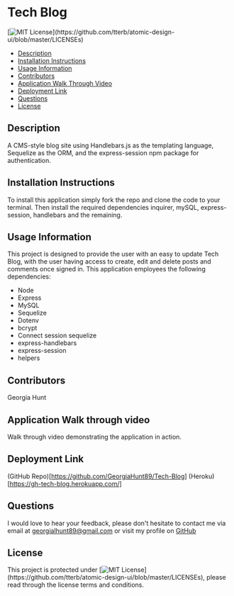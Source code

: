 # Tech Blog

[![MIT License](https://img.shields.io/apm/l/atomic-design-ui.svg?)](https://github.com/tterb/atomic-design-ui/blob/master/LICENSEs)

- [Description](#description)
- [Installation Instructions](#installation-instructions)
- [Usage Information](#usage-information)
- [Contributors](#contributors)
- [Application Walk Through Video](#application-walk-through-video)
- [Deployment Link](#deployment-link)
- [Questions](#questions)
- [License](#license)

## Description

A CMS-style blog site using Handlebars.js as the templating language, Sequelize as the ORM, and the express-session npm package for authentication.

## Installation Instructions

To install this application simply fork the repo and clone the code to your terminal. Then install the required dependencies inquirer, mySQL, express-session, handlebars and the remaining.

## Usage Information

This project is designed to provide the user with an easy to update Tech Blog, with the user having access to create, edit and delete posts and comments once signed in. This application employees the following dependencies:

- Node
- Express
- MySQL
- Sequelize
- Dotenv
- bcrypt
- Connect session sequelize
- express-handlebars
- express-session
- helpers

## Contributors

Georgia Hunt

## Application Walk through video

Walk through video demonstrating the application in action.

## Deployment Link

(GitHub Repo)[https://github.com/GeorgiaHunt89/Tech-Blog]
(Heroku)[https://gh-tech-blog.herokuapp.com/]

## Questions

I would love to hear your feedback, please don't hesitate to contact me via email at [georgialhunt89@gmail.com](mailto;georgialhunt89@gmail.com) or visit my profile on [GitHub](https://github.com/georgiahunt89)

## License

This project is protected under [![MIT License](https://img.shields.io/apm/l/atomic-design-ui.svg?)](https://github.com/tterb/atomic-design-ui/blob/master/LICENSEs), please read through the license terms and conditions.

